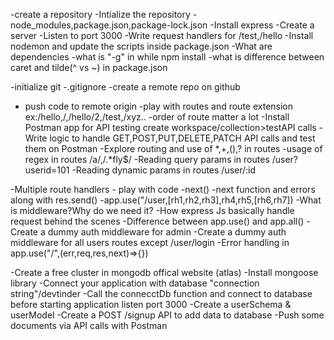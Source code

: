-create a repository
-Intialize the repository
-node_modules,package.json,package-lock.json
-Install express
-Create a server
-Listen to port 3000
-Write request handlers for /test,/hello
-Install nodemon and update the scripts inside package.json
-What are dependencies
-what is "-g" in while npm install
-what is difference between caret and tilde(^ vs ~) in package.json


-initialize git
-.gitignore
-create a  remote repo on github
- push code to remote origin
-play with routes and route extension ex:/hello,/,/hello/2,/test,/xyz..
-order of route matter a lot
-Install Postman app for API testing create workspace/collection>testAPI calls
-Write logic to handle GET,POST,PUT,DELETE,PATCH API calls and test them on Postman
-Explore routing and use of *,+,(),? in routes
-usage of regex in routes /a/,/.*fly$/
-Reading query params in routes /user?userid=101
-Reading dynamic params in routes /user/:id

-Multiple route handlers - play with code
-next()
-next function and errors along with res.send()
-app.use("/user,[rh1,rh2,rh3],rh4,rh5,[rh6,rh7])
-What is middleware?Why do we need it?
-How express Js basically handle request behind the scenes
-Difference between app.use() and app.all()
-Create a dummy auth middleware for admin
-Create a dummy auth middleware for all users routes except /user/login
-Error handling in app.use("/",(err,req,res,next)=>{})

-Create a free cluster in mongodb offical website (atlas)
-Install mongoose library
-Connect your application with database "connection string"/devtinder
-Call the connecctDb function and connect to database before starting application listen port 3000 
-Create a userSchema & userModel
-Create a POST /signup API to add data to database
-Push some documents via API calls with Postman